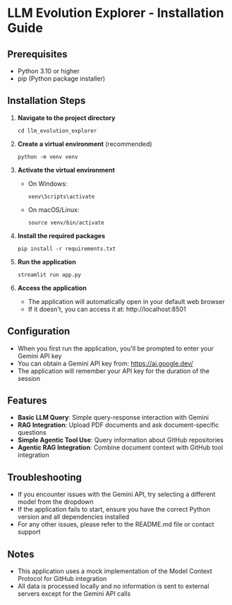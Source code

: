 # LLM Evolution Explorer - Installation Guide

## Prerequisites
- Python 3.10 or higher
- pip (Python package installer)

## Installation Steps


1. **Navigate to the project directory**
   ```
   cd llm_evolution_explorer
   ```

2. **Create a virtual environment** (recommended)
   ```
   python -m venv venv
   ```

3. **Activate the virtual environment**
   - On Windows:
     ```
     venv\Scripts\activate
     ```
   - On macOS/Linux:
     ```
     source venv/bin/activate
     ```

4. **Install the required packages**
   ```
   pip install -r requirements.txt
   ```

5. **Run the application**
   ```
   streamlit run app.py
   ```

6. **Access the application**
   - The application will automatically open in your default web browser
   - If it doesn't, you can access it at: http://localhost:8501

## Configuration

- When you first run the application, you'll be prompted to enter your Gemini API key
- You can obtain a Gemini API key from: https://ai.google.dev/
- The application will remember your API key for the duration of the session

## Features

- **Basic LLM Query**: Simple query-response interaction with Gemini
- **RAG Integration**: Upload PDF documents and ask document-specific questions
- **Simple Agentic Tool Use**: Query information about GitHub repositories
- **Agentic RAG Integration**: Combine document context with GitHub tool integration

## Troubleshooting

- If you encounter issues with the Gemini API, try selecting a different model from the dropdown
- If the application fails to start, ensure you have the correct Python version and all dependencies installed
- For any other issues, please refer to the README.md file or contact support

## Notes

- This application uses a mock implementation of the Model Context Protocol for GitHub integration
- All data is processed locally and no information is sent to external servers except for the Gemini API calls

